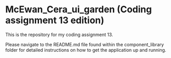 # McEwan_Cera_ui_garden (Coding assignment 13 edition)
This is the repository for my coding assignment 13.

Please navigate to the README.md file found within the component_library folder for detailed instructions on how to get the application up and running.